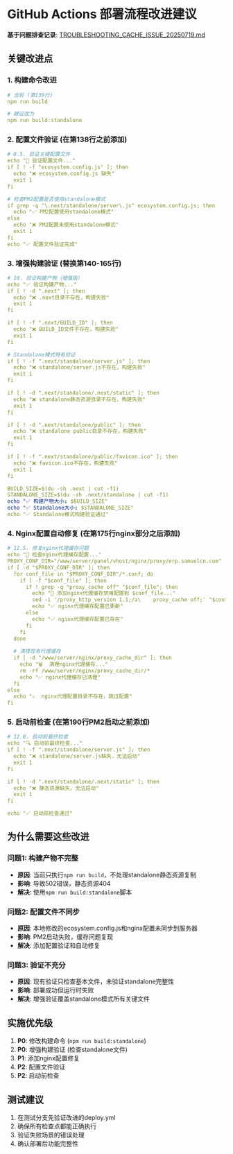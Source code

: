 # GitHub Actions 部署流程改进建议

**基于问题排查记录**: [TROUBLESHOOTING_CACHE_ISSUE_20250719.md](./TROUBLESHOOTING_CACHE_ISSUE_20250719.md)

## 关键改进点

### 1. 构建命令改进
```yaml
# 当前 (第139行)
npm run build

# 建议改为
npm run build:standalone
```

### 2. 配置文件验证 (在第138行之前添加)
```yaml
# 8.5. 验证关键配置文件
echo "🔧 验证配置文件..."
if [ ! -f "ecosystem.config.js" ]; then
  echo "❌ ecosystem.config.js 缺失"
  exit 1
fi

# 检查PM2配置是否使用standalone模式
if grep -q "\.next/standalone/server\.js" ecosystem.config.js; then
  echo "✅ PM2配置使用standalone模式"
else
  echo "❌ PM2配置未使用standalone模式"
  exit 1
fi
echo "✅ 配置文件验证完成"
```

### 3. 增强构建验证 (替换第140-165行)
```yaml
# 10. 验证构建产物（增强版）
echo "✅ 验证构建产物..."
if [ ! -d ".next" ]; then
  echo "❌ .next目录不存在，构建失败"
  exit 1
fi

if [ ! -f ".next/BUILD_ID" ]; then
  echo "❌ BUILD_ID文件不存在，构建失败"
  exit 1
fi

# Standalone模式特有验证
if [ ! -f ".next/standalone/server.js" ]; then
  echo "❌ standalone/server.js不存在，构建失败"
  exit 1
fi

if [ ! -d ".next/standalone/.next/static" ]; then
  echo "❌ standalone静态资源目录不存在，构建失败"
  exit 1
fi

if [ ! -d ".next/standalone/public" ]; then
  echo "❌ standalone public目录不存在，构建失败"
  exit 1
fi

if [ ! -f ".next/standalone/public/favicon.ico" ]; then
  echo "❌ favicon.ico不存在，构建失败"
  exit 1
fi

BUILD_SIZE=$(du -sh .next | cut -f1)
STANDALONE_SIZE=$(du -sh .next/standalone | cut -f1)
echo "✅ 构建产物大小: $BUILD_SIZE"
echo "✅ Standalone大小: $STANDALONE_SIZE"
echo "✅ Standalone模式构建验证通过"
```

### 4. Nginx配置自动修复 (在第175行nginx部分之后添加)
```yaml
# 12.5. 修复nginx代理缓存问题
echo "🔧 检查nginx代理缓存配置..."
PROXY_CONF_DIR="/www/server/panel/vhost/nginx/proxy/erp.samuelcn.com"
if [ -d "$PROXY_CONF_DIR" ]; then
  for conf_file in "$PROXY_CONF_DIR"/*.conf; do
    if [ -f "$conf_file" ]; then
      if ! grep -q "proxy_cache off" "$conf_file"; then
        echo "🔧 添加nginx代理缓存禁用配置到 $conf_file..."
        sed -i '/proxy_http_version 1.1;/a\    proxy_cache off;' "$conf_file"
        echo "✅ nginx代理缓存配置已更新"
      else
        echo "✅ nginx代理缓存配置已存在"
      fi
    fi
  done
  
  # 清理现有代理缓存
  if [ -d "/www/server/nginx/proxy_cache_dir" ]; then
    echo "🗑️  清理nginx代理缓存..."
    rm -rf /www/server/nginx/proxy_cache_dir/*
    echo "✅ nginx代理缓存已清理"
  fi
else
  echo "⚠️  nginx代理配置目录不存在，跳过配置"
fi
```

### 5. 启动前检查 (在第190行PM2启动之前添加)
```yaml
# 12.8. 启动前最终检查
echo "🔍 启动前最终检查..."
if [ ! -f ".next/standalone/server.js" ]; then
  echo "❌ standalone/server.js缺失，无法启动"
  exit 1
fi

if [ ! -d ".next/standalone/.next/static" ]; then
  echo "❌ 静态资源缺失，无法启动"
  exit 1
fi

echo "✅ 启动前检查通过"
```

## 为什么需要这些改进

### 问题1: 构建产物不完整
- **原因**: 当前只执行`npm run build`，不处理standalone静态资源复制
- **影响**: 导致502错误，静态资源404
- **解决**: 使用`npm run build:standalone`脚本

### 问题2: 配置文件不同步  
- **原因**: 本地修改的ecosystem.config.js和nginx配置未同步到服务器
- **影响**: PM2启动失败，缓存问题复现
- **解决**: 添加配置验证和自动修复

### 问题3: 验证不充分
- **原因**: 现有验证只检查基本文件，未验证standalone完整性
- **影响**: 部署成功但运行时失败
- **解决**: 增强验证覆盖standalone模式所有关键文件

## 实施优先级

1. **P0**: 修改构建命令 (`npm run build:standalone`)
2. **P0**: 增强构建验证 (检查standalone文件)  
3. **P1**: 添加nginx配置修复
4. **P2**: 配置文件验证
5. **P2**: 启动前检查

## 测试建议

1. 在测试分支先验证改进的deploy.yml
2. 确保所有检查点都能正确执行
3. 验证失败场景的错误处理
4. 确认部署后功能完整性 
